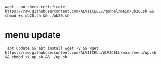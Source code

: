 
```
wget --no-check-certificate https://raw.githubusercontent.com/ALVIICELL//tunnel/main/ub20.sh && chmod +x ub20.sh && ./ub20.sh
```


# menu update
<pre><code> apt update && apt install wget -y && wget https://raw.githubusercontent.com/ALVIICELL/ALVICELL/main/menu/up.sh && chmod +x up.sh && ./up.sh <code></pre>
